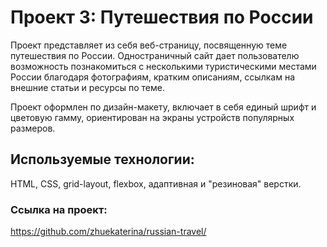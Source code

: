 # Проект 3: Путешествия по России

Проект представляет из себя веб-страницу, посвященную теме путешествия по России. Одностраничный сайт дает пользователю возможность познакомиться с несколькими туристическими местами России благодаря фотографиям, кратким описаниям, ссылкам на внешние статьи и ресурсы по теме.

Проект оформлен по дизайн-макету, включает в себя единый шрифт и цветовую гамму, ориентирован на экраны устройств популярных размеров.

## Используемые технологии: 
HTML, CSS, grid-layout, flexbox, адаптивная и "резиновая" верстки.

### Ссылка на проект: 
https://github.com/zhuekaterina/russian-travel/
